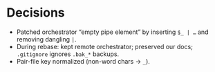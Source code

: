 # Decisions
- Patched orchestrator “empty pipe element” by inserting `$_ | …` and removing dangling `|`.
- During rebase: kept remote orchestrator; preserved our docs; `.gitignore` ignores `.bak_*` backups.
- Pair-file key normalized (non-word chars → `_`).
